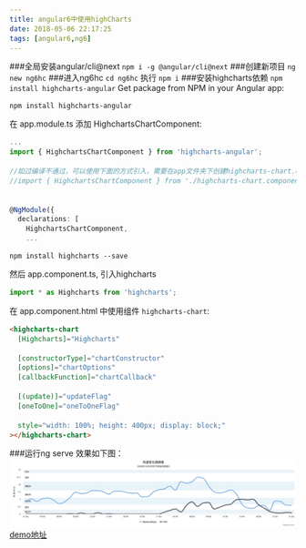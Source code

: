 ```yaml
---
title: angular6中使用highCharts
date: 2018-05-06 22:17:25
tags: [angular6,ng6]
---
```

###全局安装angular/cli@next
    `npm i -g @angular/cli@next`
###创建新项目
    `ng new ng6hc`
###进入ng6hc `cd ng6hc` 执行 `npm i`
###安装highcharts依赖
    `npm install highcharts-angular`
Get package from NPM in your Angular app:

```cli
npm install highcharts-angular
```

在 app.module.ts 添加 HighchartsChartComponent:

```ts
...
import { HighchartsChartComponent } from 'highcharts-angular';

//如过编译不通过，可以使用下面的方式引入，需要在app文件夹下创建highcharts-chart.component.ts 文件
//import { HighchartsChartComponent } from './highcharts-chart.component';


@NgModule({
  declarations: [
    HighchartsChartComponent,
    ...
```

```cli
npm install highcharts --save
```

然后 app.component.ts, 引入highcharts

```ts
import * as Highcharts from 'highcharts';
```

在 app.component.html 中使用组件 `highcharts-chart`:

```html
<highcharts-chart 
  [Highcharts]="Highcharts"

  [constructorType]="chartConstructor"
  [options]="chartOptions"
  [callbackFunction]="chartCallback"

  [(update)]="updateFlag"
  [oneToOne]="oneToOneFlag"

  style="width: 100%; height: 400px; display: block;"
></highcharts-chart>
```
###运行ng serve
效果如下图：
![IMAGE](/postImg/ng6hc.jpg)
[demo地址](https://github.com/whyour/ng6hc.git)